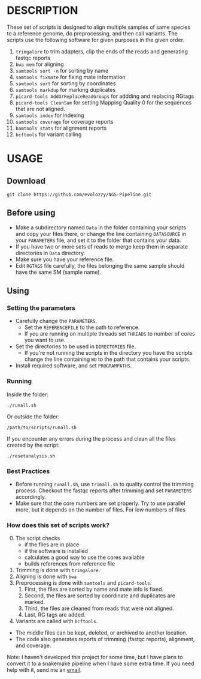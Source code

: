 # DESCRIPTION
These set of scripts is designed to align multiple samples of same species to a reference genome, do preprocessing, and then call variants. 
The scripts use the following software for given purposes in the given order. 
1) `trimgalore` to trim adapters, clip the ends of the reads and generating fastqc reports
2) `bwa mem` for aligning 
3) `samtools sort -n` for sorting by name 
4) `samtools fixmate` for fixing mate information 
5) `samtools sort` for sorting by coordinates
6) `samtools markdup` for marking duplicates
7) `picard-tools AddOrReplaceReadGroups` for addding and replacing RGtags
8) `picard-tools CleanSam` for setting Mapping Quality 0 for the sequences that are not aligned.
9) `samtools index` for indexing 
10) `samtools coverage` for coverage reports
11) `bamtools stats` for alignment reports
12) `bcftools` for variant calling 
 
# USAGE
## Download
```
git clone https://github.com/evolozzy/NGS-Pipeline.git
```
## Before using
- Make a subdirectory named `Data` in the folder containing your scripts and copy your files there, or change the line containing `DATASOURCE` in your `PARAMETERS` file, and set it to the folder that contains your data. 
- If you have two or more sets of reads to merge keep them in separate directories in `Data` directory.
- Make sure you have your reference file.
- Edit `RGTAGS` file carefully, the files belonging the same sample should have the same SM (sample name).

## Using
### Setting the parameters
- Carefully change the `PARAMETERS`.
  - Set the `REFERENCEFILE` to the path to reference.
  - If you are running on multiple threads set `THREADS` to number of cores you want to use.
- Set the directories to be used in `DIRECTORIES` file.
  - If you're not running the scripts in the directory you have the scripts change the line containing `WD` to the path that contains your scripts.
- Install required software, and set `PROGRAMPATHS`.


### Running 
Inside the folder:
```
./runall.sh 
```
Or outside the folder:
```
/path/to/scripts/runall.sh
```
If you encounter any errors during the process and clean all the files created by the script:
```
./resetanalysis.sh
```

### Best Practices
- Before running `runall.sh`, use `trimall.sh` to quality control the trimming process. Checkout the fastqc reports after trimming and set `PARAMETERS` accordingly. 
- Make sure that the core numbers are set properly. Try to use parallel more, but it depends on the number of files. For low numbers of files

### How does this set of scripts work?
0) The script checks 
	- if the files are in place
	- if the software is installed
	- calculates a good way to use the cores available
	- builds references from reference file
1) Trimming is done with `trimgalore`.
2) Aligning is done with `bwa`
3) Preprocessing is done with `samtools` and `picard-tools`.
	1) First, the files are sorted by name and mate info is fixed.
	2) Second, the files are sorted by coordinate and duplicates are marked.
	3) Third, the files are cleaned from reads that were not aligned.
	4) Last, RG tags are added. 
4) Variants are called with `bcftools`.

- The middle files can be kept, deleted, or archived to another location.
- The code also generates reports of trimming (fastqc reports), alignment, and coverage.

Note: I haven't developed this project for some time, but I have plans to convert it to a snakemake pipeline when I have some extra time. If you need help with it, send me an [email](mailto:ozankiratli@protonmail.com). 

